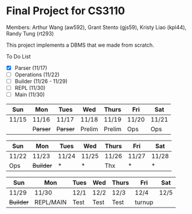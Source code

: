 # Final Project for CS3110

Members: Arthur Wang (aw592), Grant Stento (gjs59), Kristy Liao (kpl44), Randy Tung (rt293)

This project implements a DBMS that we made from scratch.

To Do List
- [x] Parser (11/17)
- [ ] Operations (11/22)
- [ ] Builder (11/26 - 11/29)
- [ ] REPL (11/30)
- [ ] Main (11/30)

| Sun    | Mon   |Tues   |  Wed  | Thurs | Fri   | Sat   | 
| ------ | ----- | ----- | ----- | ----- | ----- | ----- |
| 11/15  | 11/16 | 11/17 | 11/18 | 11/19 | 11/20 | 11/21 |
|        |~~Parser~~|~~Parser~~|Prelim | Prelim| Ops   | Ops   |

| Sun    | Mon   |Tues   |  Wed  | Thurs | Fri   | Sat   | 
| ------ | ----- | ----- | ----- | ----- | ----- | ----- |
| 11/22  | 11/23 | 11/24 | 11/25 | 11/26 | 11/27 | 11/28 |
| Ops    |~~Builder~~|   *   |   *   | Thx   |   *   |   *   |

| Sun    | Mon   |Tues   |  Wed  | Thurs | Fri   | Sat   | 
| ------ | ----- | ----- | ----- | ----- | ----- | ----- |
| 11/29  | 11/30 | 12/1  | 12/2  | 12/3  | 12/4  | 12/5  |
|~~Builder~~|REPL/MAIN| Test| Test  |  Test |turnup |
